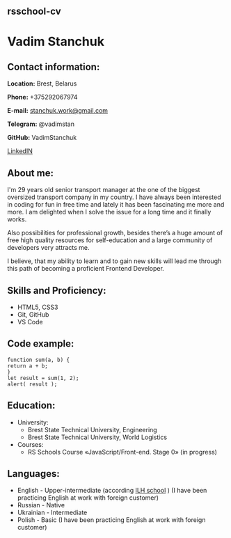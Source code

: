 ## rsschool-cv
# Vadim Stanchuk

## Contact information:

**Location:** Brest, Belarus

**Phone:** +375292067974

**E-mail:** stanchuk.work@gmail.com

**Telegram:** @vadimstan

**GitHub:** VadimStanchuk

[LinkedIN](https://www.linkedin.com/in/vadim-stanchuk-1b6630116/)

## About me:
I'm 29 years old senior transport manager at the one of the biggest oversized transport company in my country. I have always been interested in coding for fun in free time and lately it has been fascinating me more and more. I am delighted when I solve the issue for a long time and it finally works.

Also possibilities for professional growth,
besides there’s a huge amount of free high quality resources for self-education and a large community of developers very attracts me.

I believe, that my ability to learn and to gain new skills will lead me through this path of becoming a proficient Frontend Developer.

## Skills and Proficiency:
* HTML5, CSS3
* Git, GitHub
* VS Code

## Code example:
``` 
function sum(a, b) {
return a + b;
}
let result = sum(1, 2);
alert( result );
```

## Education:
* University: 
    * Brest State Technical University, Engineering
    * Brest State Technical University, World Logistics 
* Courses:
    * RS Schools Course «JavaScript/Front-end. Stage 0» (in progress)

## Languages:
* English - Upper-intermediate (according [ILH school](https://www.ilh.by/) ) (I have been practicing English at work with foreign customer)
* Russian - Native
* Ukrainian - Intermediate
* Polish - Basic (I have been practicing English at work with foreign customer)
